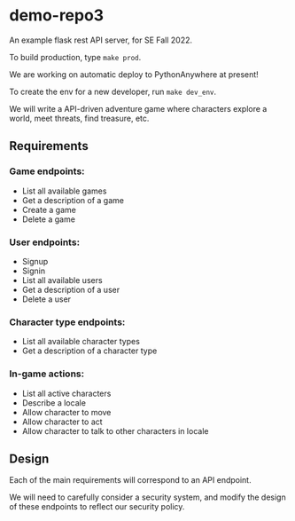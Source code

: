 # demo-repo3

An example flask rest API server, for SE Fall 2022.

To build production, type `make prod`.

We are working on automatic deploy to PythonAnywhere at present!

To create the env for a new developer, run `make dev_env`.

We will write a API-driven adventure game where characters explore a world,
meet threats, find treasure, etc.

## Requirements

### Game endpoints:
- List all available games
- Get a description of a game
- Create a game
- Delete a game

### User endpoints:
- Signup
- Signin
- List all available users
- Get a description of a user
- Delete a user

### Character type endpoints:
- List all available character types
- Get a description of a character type

### In-game actions:
- List all active characters
- Describe a locale
- Allow character to move
- Allow character to act
- Allow character to talk to other characters in locale

## Design

Each of the main requirements will correspond to an API endpoint.

We will need to carefully consider a security system, and modify the design of
these endpoints to reflect our security policy.
